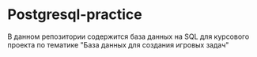 # Postgresql-practice
В данном репозитории содержится база данных на SQL для курсового проекта по тематике "База данных для создания игровых задач"
